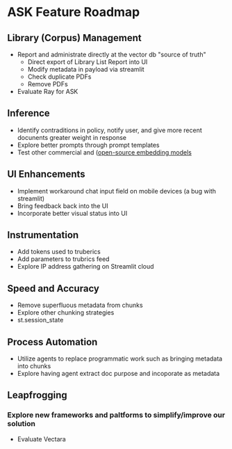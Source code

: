 # ASK Feature Roadmap

## Library (Corpus) Management 
- Report and administrate directly at the vector db "source of truth"
    - Direct export of Library List Report into UI
    - Modify metadata in payload via streamlit
    - Check duplicate PDFs
    - Remove PDFs
- Evaluate Ray for ASK

## Inference  
- Identify contraditions in policy, notify user, and give more recent docunents greater weight in response
- Explore better prompts through prompt templates
- Test other commercial and ([open-source embedding models](https://huggingface.co/spaces/mteb/leaderboard)

## UI Enhancements  
- Implement workaround chat input field on mobile devices (a bug with streamlit)
- Bring feedback back into the UI
- Incorporate better visual status into UI

## Instrumentation  
- Add tokens used to truberics
- Add parameters to trubrics feed
- Explore IP address gathering on Streamlit cloud

## Speed and Accuracy  
- Remove superfluous metadata from chunks
- Explore other chunking strategies
- st.session_state

## Process Automation  
- Utilize agents to replace programmatic work such as bringing metadata into chunks
- Explore having agent extract doc purpose and incoporate as metadata

## Leapfrogging
### Explore new frameworks and paltforms to simplify/improve our solution
- Evaluate Vectara

